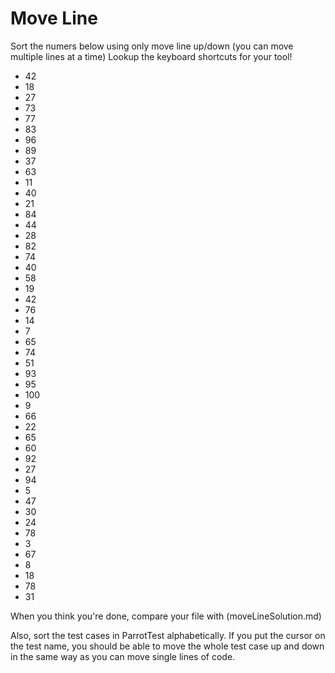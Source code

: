 # Move Line
Sort the numers below using only move line up/down (you can move multiple lines at a time)
Lookup the keyboard shortcuts for your tool!

* 42
* 18
* 27
* 73
* 77
* 83
* 96
* 89
* 37
* 63
* 11
* 40
* 21
* 84
* 44
* 28
* 82
* 74
* 40
* 58
* 19
* 42
* 76
* 14
* 7
* 65
* 74
* 51
* 93
* 95
* 100
* 9
* 66
* 22
* 65
* 60
* 92
* 27
* 94
* 5
* 47
* 30
* 24
* 78
* 3
* 67
* 8
* 18
* 78
* 31

When you think you're done, compare your file with (moveLineSolution.md)

Also, sort the test cases in ParrotTest alphabetically. If you put the cursor on the test name, you should be able to move the whole test case up and down in the same way as you can move single lines of code.